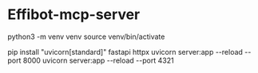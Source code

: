 # Effibot-mcp-server
python3 -m venv venv
source venv/bin/activate

pip install "uvicorn[standard]" fastapi httpx
uvicorn server:app --reload --port 8000
uvicorn server:app --reload --port 4321
